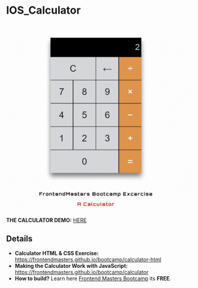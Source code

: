 # IOS_Calculator
![DEMO IOS CALCULATOR](./IOS%20Calculator/calculator.gif)

**THE CALCULATOR DEMO:** [HERE](https://mitzelldone.github.io/FrontendMasters-Bootcamp/IOS&20Calculator/calculator.html)

## Details
- **Calculator HTML & CSS Exercise:** https://frontendmasters.github.io/bootcamp/calculator-html
- **Making the Calculator Work with JavaScript:** https://frontendmasters.github.io/bootcamp/calculator
- **How to build?** Learn here [Frontend Masters Bootcamp](https://frontendmasters.com/bootcamp/) its **FREE**.
